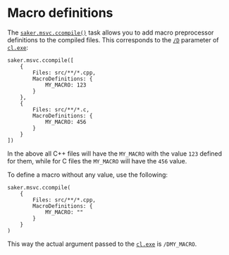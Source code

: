 # Macro definitions

The [`saker.msvc.ccompile()`](/taskdoc/saker.msvc.ccompile.html) task allows you to add macro preprocessor definitions to the compiled files. This corresponds to the [`/D`](https://docs.microsoft.com/en-us/cpp/build/reference/d-preprocessor-definitions?view=vs-2019) parameter of [`cl.exe`](https://docs.microsoft.com/en-us/cpp/build/reference/compiling-a-c-cpp-program?view=vs-2019):


```sakerscript
saker.msvc.ccompile([
	{
		Files: src/**/*.cpp,
		MacroDefinitions: {
			MY_MACRO: 123
		}
	},
	{
		Files: src/**/*.c,
		MacroDefinitions: {
			MY_MACRO: 456
		}
	}
])
```

In the above all C++ files will have the `MY_MACRO` with the value `123` defined for them, while for C files the `MY_MACRO` will have the `456` value.

To define a macro without any value, use the following:

```sakerscript
saker.msvc.ccompile(
	{
		Files: src/**/*.cpp,
		MacroDefinitions: {
			MY_MACRO: ""
		}
	}
)
```

This way the actual argument passed to the [`cl.exe`](https://docs.microsoft.com/en-us/cpp/build/reference/compiling-a-c-cpp-program?view=vs-2019) is `/DMY_MACRO`.
